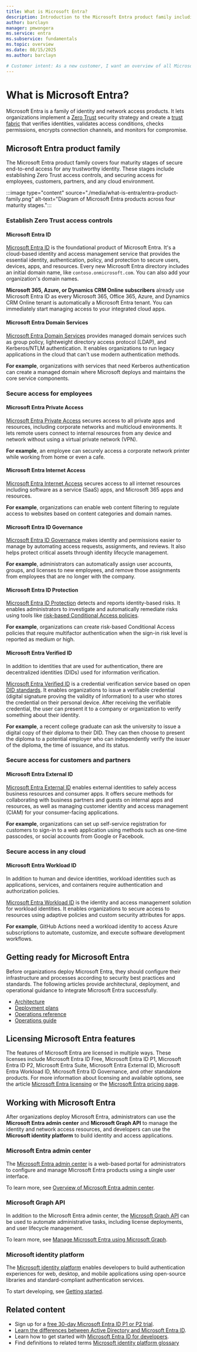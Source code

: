 ```yaml
---
title: What is Microsoft Entra?
description: Introduction to the Microsoft Entra product family including links to get started.
author: barclayn
manager: pmwongera
ms.service: entra
ms.subservice: fundamentals
ms.topic: overview
ms.date: 08/15/2025
ms.author: barclayn

# Customer intent: As a new customer, I want an overview of all Microsoft Entra products including links to get started.
---
```

# What is Microsoft Entra?

Microsoft Entra is a family of identity and network access products. It lets organizations implement a [Zero Trust](/security/zero-trust/zero-trust-overview) security strategy and create a [trust fabric](https://www.microsoft.com/security/blog/2024/05/08/how-implementing-a-trust-fabric-strengthens-identity-and-network/) that verifies identities, validates access conditions, checks permissions, encrypts connection channels, and monitors for compromise.

## Microsoft Entra product family

The Microsoft Entra product family covers four maturity stages of secure end-to-end access for any trustworthy identity. These stages include establishing Zero Trust access controls, and securing access for employees, customers, partners, and any cloud environment.

:::image type="content" source="./media/what-is-entra/entra-product-family.png" alt-text="Diagram of Microsoft Entra products across four maturity stages.":::

### Establish Zero Trust access controls

#### Microsoft Entra ID

[Microsoft Entra ID](./whatis.md) is the foundational product of Microsoft Entra. It's a cloud-based identity and access management service that provides the essential identity, authentication, policy, and protection to secure users, devices, apps, and resources. Every new Microsoft Entra directory includes an initial domain name, like `contoso.onmicrosoft.com`. You can also add your organization's domain names.

**Microsoft 365, Azure, or Dynamics CRM Online subscribers** already use Microsoft Entra ID as every Microsoft 365, Office 365, Azure, and Dynamics CRM Online tenant is automatically a Microsoft Entra tenant. You can immediately start managing access to your integrated cloud apps.

#### Microsoft Entra Domain Services

[Microsoft Entra Domain Services](~/identity/domain-services/overview.md) provides managed domain services such as group policy, lightweight directory access protocol (LDAP), and Kerberos/NTLM authentication. It enables organizations to run legacy applications in the cloud that can't use modern authentication methods.

**For example**, organizations with services that need Kerberos authentication can create a managed domain where Microsoft deploys and maintains the core service components. 

### Secure access for employees

#### Microsoft Entra Private Access

[Microsoft Entra Private Access](~/global-secure-access/overview-what-is-global-secure-access.md#microsoft-entra-private-access) secures access to all private apps and resources, including corporate networks and multicloud environments. It lets remote users connect to internal resources from any device and network without using a virtual private network (VPN).

**For example**, an employee can securely access a corporate network printer while working from home or even a cafe.

#### Microsoft Entra Internet Access

[Microsoft Entra Internet Access](~/global-secure-access/overview-what-is-global-secure-access.md#microsoft-entra-internet-access) secures access to all internet resources including software as a service (SaaS) apps, and Microsoft 365 apps and resources.

**For example**, organizations can enable web content filtering to regulate access to websites based on content categories and domain names.

#### Microsoft Entra ID Governance

[Microsoft Entra ID Governance](~/id-governance/identity-governance-overview.md) makes identity and permissions easier to manage by automating access requests, assignments, and reviews. It also helps protect critical assets through identity lifecycle management.

**For example**, administrators can automatically assign user accounts, groups, and licenses to new employees, and remove those assignments from employees that are no longer with the company.

#### Microsoft Entra ID Protection

[Microsoft Entra ID Protection](~/id-protection/overview-identity-protection.md) detects and reports identity-based risks. It enables administrators to investigate and automatically remediate risks using tools like [risk-based Conditional Access policies](../id-protection/concept-identity-protection-policies.md).

**For example**, organizations can create risk-based Conditional Access policies that require multifactor authentication when the sign-in risk level is reported as medium or high.

#### Microsoft Entra Verified ID

In addition to identities that are used for authentication, there are decentralized identities (DIDs) used for information verification.

[Microsoft Entra Verified ID](~/verified-id/decentralized-identifier-overview.md) is a credential verification service based on open [DID standards](~/verified-id/verifiable-credentials-standards.md). It enables organizations to issue a verifiable credential (digital signature proving the validity of information) to a user who stores the credential on their personal device. After receiving the verifiable credential, the user can present it to a company or organization to verify something about their identity.

**For example**, a recent college graduate can ask the university to issue a digital copy of their diploma to their DID. They can then choose to present the diploma to a potential employer who can independently verify the issuer of the diploma, the time of issuance, and its status.

### Secure access for customers and partners

#### Microsoft Entra External ID

[Microsoft Entra External ID](~/external-id/external-identities-overview.md) enables external identities to safely access business resources and consumer apps. It offers secure methods for collaborating with business partners and guests on internal apps and resources, as well as managing customer identity and access management (CIAM) for your consumer-facing applications.

**For example**, organizations can set up self-service registration for customers to sign-in to a web application using methods such as one-time passcodes, or social accounts from Google or Facebook.

### Secure access in any cloud

#### Microsoft Entra Workload ID

In addition to human and device identities, workload identities such as applications, services, and containers require authentication and authorization policies. 

[Microsoft Entra Workload ID](~/workload-id/workload-identities-overview.md) is the identity and access management solution for workload identities. It enables organizations to secure access to resources using adaptive policies and custom security attributes for apps.

**For example**, GitHub Actions need a workload identity to access Azure subscriptions to automate, customize, and execute software development workflows.

## Getting ready for Microsoft Entra

Before organizations deploy Microsoft Entra, they should configure their infrastructure and processes according to security best practices and standards. The following articles provide architectural, deployment, and operational guidance to integrate Microsoft Entra successfully.

* [Architecture](~/architecture/architecture.md)
* [Deployment plans](~/architecture/deployment-plans.md)
* [Operations reference](~/architecture/ops-guide-intro.md)
* [Operations guide](~/architecture/security-operations-introduction.md)

## Licensing Microsoft Entra features

The features of Microsoft Entra are licensed in multiple ways. These licenses include Microsoft Entra ID Free, Microsoft Entra ID P1, Microsoft Entra ID P2, Microsoft Entra Suite, Microsoft Entra External ID, Microsoft Entra Workload ID, Microsoft Entra ID Governance, and other standalone products. For more information about licensing and available options, see the article [Microsoft Entra licensing](licensing.md) or the [Microsoft Entra pricing page](https://www.microsoft.com/security/business/microsoft-entra-pricing).

## Working with Microsoft Entra

After organizations deploy Microsoft Entra, administrators can use the **Microsoft Entra admin center** and **Microsoft Graph API** to manage the identity and network access resources, and developers can use the **Microsoft identity platform** to build identity and access applications. 

### Microsoft Entra admin center

The [Microsoft Entra admin center](https://entra.microsoft.com/) is a web-based portal for administrators to configure and manage Microsoft Entra products using a single user interface.

To learn more, see [Overview of Microsoft Entra admin center](./entra-admin-center.md).

### Microsoft Graph API

In addition to the Microsoft Entra admin center, the [Microsoft Graph API](/graph/api/overview) can be used to automate administrative tasks, including license deployments, and user lifecycle management.

To learn more, see [Manage Microsoft Entra using Microsoft Graph](/graph/api/resources/identity-network-access-overview).

### Microsoft identity platform

The [Microsoft identity platform](~/identity-platform/v2-overview.md) enables developers to build authentication experiences for web, desktop, and mobile applications using open-source libraries and standard-compliant authentication services.

To start developing, see [Getting started](~/identity-platform/v2-overview.md#getting-started).

## Related content

- Sign up for a [free 30-day Microsoft Entra ID P1 or P2 trial](https://azure.microsoft.com/trial/get-started-active-directory/).
- [Learn the differences between Active Directory and Microsoft Entra ID](compare.md).
- Learn how to get started with [Microsoft Entra ID for developers](~/identity-platform/index.yml).
- Find definitions to related terms [Microsoft identity platform glossary](/entra/identity-platform/developer-glossary#tenant)
